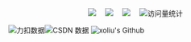  <!-- profile logo 个人资料徽标 -->
  <div align="center">
    <a href="https://mobile.xupt.edu.cn/index.html"><img src="https://img.shields.io/badge/xiyou3g-mobile-green" /></a>&emsp;
    <a href="https://leetcode.cn/u/xoliu/"><img src="https://img.shields.io/badge/LeetCode-力扣-yellow" /></a>&emsp;
    <a href="https://blog.csdn.net/weixin_73871834/"><img src="https://img.shields.io/badge/blog-CSDN-c32136" /></a>&emsp;
    <!-- visitor statistics logo 访问量统计徽标 -->
    <img src="https://komarev.com/ghpvc/?username=xoliu1&label=visitors&color=0e75b6&style=flat" alt="访问量统计" />
  </div>









![力扣数据](https://stats.justsong.cn/api/leetcode?username=xoliu&cn=true)![CSDN 数据](https://stats.justsong.cn/api/csdn?id=weixin_73871834)
![xoliu's Github](https://github-readme-stats.vercel.app/api?username=xoliu1&show_icons=true&theme=merko)

